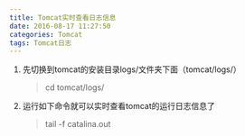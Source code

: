 ```yaml
---
title: Tomcat实时查看日志信息
date: 2016-08-17 11:27:50
categories: Tomcat
tags: Tomcat日志
---
```


1. 先切换到tomcat的安装目录logs/文件夹下面（tomcat/logs/）

	>cd  tomcat/logs/
	
2. 运行如下命令就可以实时查看tomcat的运行日志信息了

	>tail -f catalina.out


